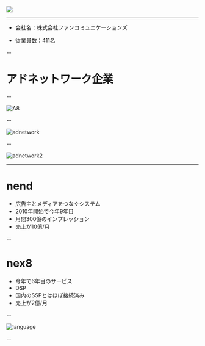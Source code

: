 
<img src="./images/fan_high2.png">

---

- 会社名：株式会社ファンコミュニケーションズ

- 従業員数：411名

--

# アドネットワーク企業

--

![A8](./images/A8.png)

--

![adnetwork](./images/logo2.png)

--

![adnetwork2](./images/cpc-img1-pc2.png)

---

# nend

- 広告主とメディアをつなぐシステム
- 2010年開始で今年9年目
- 月間300億のインプレッション
- 売上が10億/月

--

# nex8

- 今年で6年目のサービス
- DSP
- 国内のSSPとはほぼ接続済み
- 売上が2億/月

--

![language](./images/lang3.png)

--
